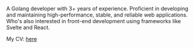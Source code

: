 A Golang developer with 3+ years of experience. Proficient in developing and maintaining high-performance, stable, and reliable web applications. Who's also interested in front-end development using frameworks like Svelte and React.

My CV: [here](https://github.com/haashemi/cv)
